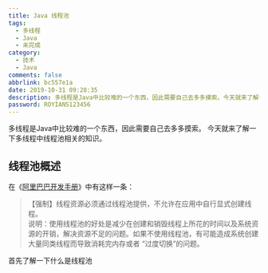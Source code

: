 ```yaml
---
title: Java 线程池
tags:
  - 多线程
  - Java
  - 未完成
category:
  - 技术
  - Java
comments: false
abbrlink: bc557e1a
date: 2019-10-31 09:28:35
description: 多线程是Java中比较难的一个东西，因此需要自己去多多摸索。今天就来了解一下多线程中线程池相关的知识。
password: ROYIANS123456
---
```


多线程是Java中比较难的一个东西，因此需要自己去多多摸索。
今天就来了解一下多线程中线程池相关的知识。

<!-- more -->

## 线程池概述

在《[阿里巴巴开发手册][1]》中有这样一条：

> 【强制】线程资源必须通过线程池提供，不允许在应用中自行显式创建线程。  
> 说明：使用线程池的好处是减少在创建和销毁线程上所花的时间以及系统资源的开销，解决资源不足的问题。如果不使用线程池，有可能造成系统创建大量同类线程而导致消耗完内存或者 “过度切换”的问题。

首先了解一下什么是线程池



[^_^]: # (链接放下面)

[1]: https://github.com/alibaba/p3c "阿里巴巴开发手册 Github 仓库"
